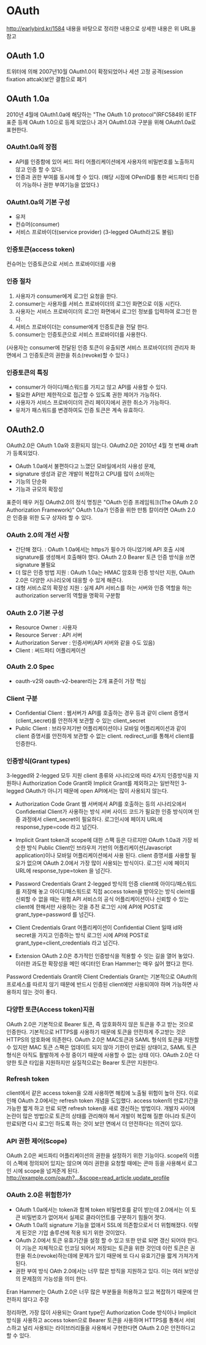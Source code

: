 # OAuth

http://earlybird.kr/1584 내용을 바탕으로 정리한 내용으로
상세한 내용은 위 URL을 참고

## OAuth 1.0
트위터에 의해 2007년10월 OAuth1.0이 확정되었어나
세션 고정 공격(session fixation attcak)보안 결함으로 폐기

## OAuth 1.0a
2010년 4월에 OAuth1.0a에 해당하는 "The OAuth 1.0 protocol"(RFC5849) IETF 표준 등제
OAuth 1.0으로 등제 되었으나 과거 OAuth1.0과 구분을 위해 OAuth1.0a로 표현한다.

### OAuth1.0a의 장점
 - API를 인증함에 있어 써드 파티 어플리케이션에게 사용자의 비밀번호를 노출하지 않고 인증 할 수 있다.
 - 인증과 권한 부여를 동시에 할 수 있다.
 (해당 시점에 OPenID를 통한 써드파티 인증이 가능하나 권한 부여기능을 없었다.)

### OAuth1.0a의 기본 구성
 - 유저
 - 컨슈머(consumer)
 - 서비스 프로바이더(service provider)
 (3-legged OAuth라고도 불림)

### 인증토큰(access token)
컨슈머는 인증토큰으로 서비스 프로바이더를 사용

### 인증 절차
 1. 사용자가 consumer에게 로그인 요청을 한다.
 2. consumer는 사용자를 서비스 프로바이더의 로그인 화면으로 이동 시킨다.
 3. 사용자는 서비스 프로바이더의 로그인 화면에서 로그인 정보를 입력하여 로그인 한다.
 4. 서비스 프로바이더는 consumer에게 인증토큰을 전달 한다.
 5. consumer는 인증토큰으로 서비스 프로바이더를 사용한다.

(사용자는 consumer에 전달된 인증 토큰이 유출되면
서비스 프로바이더의 관리자 화면에서 그 인증토큰의 권한을 취소(revoke)할 수 있다.)

### 인증토큰의 특징
 - consumer가 아이디/패스워드를 가지고 않고 API를 사용할 수 있다.
 - 필요한 API만 제한적으로 접근할 수 있도록 권한 제어가 가능하다.
 - 사용자가 서비스 프로바이더의 관리 페이지에서 권한 취소가 가능하다.
 - 유저가 패스워드를 변경하여도 인증 토큰은 계속 유효하다.

## OAuth2.0
 OAuth2.0은 OAuth 1.0a와 호환되지 않는다.
 OAuth2.0은 2010년 4월 첫 번째 draft가 등록되었다.
   - OAuth 1.0a에서 불편하다고 느꼈던 모바일에서의 사용성 문제,
   - signature 생성과 같은 개발이 복잡하고 CPU를 많이 소비하는
   - 기능의 단순화
   -  기능과 규모의 확장성

 표준이 매우 커짐
 OAuth2.0의 정식 명칭은 "OAuth 인증 프레임워크(The OAuth 2.0 Authorization Framework)"
 OAuth 1.0a가 인증을 위한 만틍 칼이라면
 OAuth 2.0은 인증을 위한 도구 상자라 할 수 있다.

 ### OAuth 2.0의 개선 사항
  - 간단해 졌다.
    : OAuth 1.0a에서는 https가 필수가 아니었기에 API 호출 시에 signature를 생성해서 호출해야 했다.
    OAuth 2.0 Bearer 토큰 인증 방식을 쓰면 signature 불필요
  - 더 많은 인증 방법 지원
   : OAuth 1.0a는 HMAC 암호화 인증 방식만 지원, OAuth 2.0은 다양한 시나리오에 대응할 수 있게 해준다.
  - 대형 서비스로의 확장성 지원
   : 실제 API 서비스를 하는 서버와 인증 역할을 하는 authorization server의 역할을 명확히 구분함

### OAuth 2.0 기본 구성
 - Resource Owner : 사용자
 - Resource Server : API 서버
 - Authorization Server : 인증서버(API 서버와 같을 수도 있음)
 - Client : 써드파티 어플리케이션

 ### OAuth 2.0 Spec
 - oauth-v2와 oauth-v2-bearer라는 2개 표준이 가장 핵심

### Client 구분
 - Confidential Client : 웹서버가 API를 호출하는 경우 등과 같이 client 증명서(client_secret)를 안전하게 보관할 수 있는 client_secret
 - Public Client : 브라우저기반 어플리케이션이나 모바일 어플리케이션과 같이 client 증명서를 안전하게 보관할 수 없는 client.
 redirect_uri를 통해서 client를 인증한다.

 ### 인증방식(Grant types)
 3-legged와 2-legged 모두 지원
 client 종류와 시나리오에 따라 4가지 인증방식을 지원하나
 Authorization Code Grant와 Implicit Grant를 제외하고는 일반적인
 3-legged OAuth가 아니기 때문에 open API에서는 많이 사용되지 않는다.
 - Authorization Code Grant
  웹 서버에서 API를 호출하는 등의 시나리오에서 Confidential Client가 사용하는 방식
  서버 사이드 코드가 필요한 인증 방식이며 인증 과정에서 client_secret이 필요하다.
  로그인시에 페이지 URL에 response_type=code 라고 넘긴다.
  - Implicit Grant
   token과 scope에 대한 스팩 등은 다르지만 OAuth 1.0a과 가장 비슷한 방식
   Public Client인 브라우저 기반의 어플리케이션(Javascript application)이나 모바일 어플리케이션에서 사용 된다.
   client 증명서를 사용할 필요가 없으며 OAuth 2.0에서 가장 많이 사용되는 방식이다.
   로그인 시에 페이지 URL에 response_type=token 을 넘긴다.
  - Password Credentials Grant
   2-legged 방식의 인증
   client에 아이디/패스워드를 저장해 놓고 아이디/패스워드로 직접 access token을 받아오는 방식
   cleint를 신뢰할 수 없을 때는 위험
   API 서비스의 공식 어플리케이션이나 신뢰할 수 있는 client에 한해서만 사용하는 것을 추전
   로그인 시에 API에 POST로 grant_type=password 를 넘긴다.

  - Client Credentials Grant
   어플리케이션이 Confidential Client 일때 id와 secret을 가지고 인증하는 방식
   로그인 시에 API에 POST로 grant_type=client_credentials 라고 넘긴다.
  - Extension
   OAuth 2.0은 추가적인 인증방식을 적용할 수 잇는 길을 열어 놓았다.
   이러한 과도한 확장성을 메인 에디터인 Eran Hammer는 매우 싫어 했다고 한다.

Password Credentials Grant와 Client Credentials Grant는 기본적으로
OAuth의 프로세스를 따르지 않기 때문에 반드시 인증된 client에만 사용되여야 하며 가능하면 사용하지 않는 것이 좋다.

### 다양한 토큰(Access token)지원
 OAuth 2.0은 기본적으로 Bearer 토큰, 즉 암호화하지 않은 토큰을 주고 받는 것으로 인증한다.
 기본적으로 HTTPS를 사용하기 때문에 토큰을 안전하게 주고받는 것은 HTTPS의 암호화에 의존한다.
 OAuth 2.0은 MAC토큰과 SAML 형식의 토큰을 지원할 수 있지만 MAC 토큰 스팩은 업데이트 되지 않아 기한이 만료된 상태이고,
 SAML 토큰 형식은 아직도 활발하게 수정 중이기 때문에 사용할 수 없는 상태 이다.
 OAuth 2.0은 다양한 토큰 타입을 지원하지만 실질적으로는 Bearer 토큰만 지원한다.

 ### Refresh token
 client에서 같은 access token을 오래 사용하면 해킹에 노출될 위험이 높아 진다. 이로 인해 OAuth 2.0에서는 refresh token 개념을 도입했다.
 access token의 만료기간을 가능한 짧게 하고 만료 되면 refresh token을 새로 갱신하는 방법이다.
 개발자 사이에 논란이 많은 방법으로 토큰의 상태를 관리해야 해서 개발이 복잡해 질뿐 아니라 토큰이 만료되면 다시 로그인 하도록 하는 것이 보안 면에서 더 안전하다는 의견이 있다.

 ### API 권한 제어(Scope)
 OAuth 2.0은 써드파티 어플리케이션의 권한을 설정하기 위한 기능이다.
 scope의 이름이 스펙에 정의되어 있지는 않으며 여러 권한을 요청할 때에는 콘마 등을 사용해서 로그인 시에 scope을 넘겨준게 된다.
 http://example.com/oauth?...&scope=read_article,update_profile

 ### OAuth 2.0은 위험한가?
 - OAuth 1.0a에서는 token과 함께 token 비밀번호를 같이 받는데 2.0에서는 이 토큰 비밀번호가 없어져서 실제로 클라이언트를 구분하기 힘들어 졋다.
 - OAuth 1.0a의 signature 기능을 없애서 SSL에 의존함으로서 더 위험해졌다. 이렇게 된것은 기업 솔루션에 적용 되기 위한 것이었다.
 - OAuth 2.0에서 토큰 유효기간을 설정 할 수 있고 또한 만료 되면 갱신 되어야 한다. 이 기능은 자체적으로 인코딩 되어서 저장되는 토큰을 위한 것인데 이런 토큰은 권한을 취소(revoke)하는데에 문제가 있기 때문에 또 다시 유효기간을 짧게 가져가게 된다.
 - 권한 부여 방식
 OAth 2.0에서는 너무 많은 방직을 지원하고 있다.
 이는 여러 보안상의 문제점의 가능성을 의미 한다.

 Eran Hammer는 OAuth 2.0은 너무 많은 부분들을 허용하고 있고 복잡하기 때문에 안전하지 않다고 주장

 정리하면, 가장 많이 사용되는 Grant type인 Authorization Code 방식이나 Implicit 방식을 사용하고 access token으로 Bearer 토큰을 사용하며 HTTPS를 통해서 서비스하고 널리 사용되는 라이브러리들을 사용해서 구현한다면 OAuth 2.0은 안전하다고 할 수 있다.
